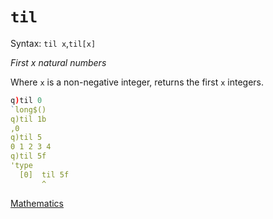 # `til`


Syntax: `til x`,`til[x]` 

_First x natural numbers_ 

Where `x` is a non-negative integer, returns the first `x` integers. 
```q
q)til 0
`long$()
q)til 1b
,0
q)til 5
0 1 2 3 4
q)til 5f
'type
  [0]  til 5f
       ^
```

<i class="far fa-hand-point-right"></i> [Mathematics](/basics/math)
